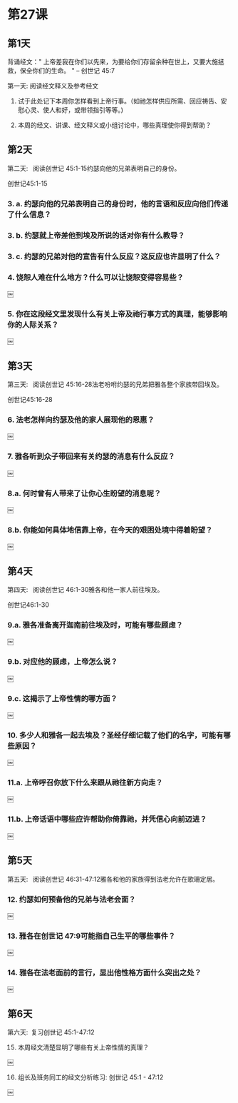 # 第27课
## 第1天

背诵经文：" 上帝差我在你们以先来，为要给你们存留余种在世上，又要大施拯救，保全你们的生命。 " – 创世记 45:7

第一天: 阅读经文释义及参考经文

1. 试于此处记下本周你怎样看到上帝行事。（如祂怎样供应所需、回应祷告、安慰心灵、使人和好，或带领指引等等。)


2. 本周的经文、讲课、经文释义或小组讨论中，哪些真理使你得到帮助？


## 第2天

第二天:  阅读创世记 45:1-15约瑟向他的兄弟表明自己的身份。

创世记45:1-15

### 3. a. 约瑟向他的兄弟表明自己的身份时，他的言语和反应向他们传递了什么信息？


### 3. b. 约瑟就上帝差他到埃及所说的话对你有什么教导？


### 3. c. 约瑟的兄弟对他的宣告有什么反应？这反应也许显明了什么？


### 4. 饶恕人难在什么地方？什么可以让饶恕变得容易些？

￼

### 5. 你在这段经文里发现什么有关上帝及祂行事方式的真理，能够影响你的人际关系？

￼

## 第3天

第三天:  阅读创世记 45:16-28法老吩咐约瑟的兄弟把雅各整个家族带回埃及。

创世记45:16-28

### 6. 法老怎样向约瑟及他的家人展现他的恩惠？

￼

### 7. 雅各听到众子带回来有关约瑟的消息有什么反应？

￼

### 8.a. 何时曾有人带来了让你心生盼望的消息呢？

￼

### 8.b. 你能如何具体地信靠上帝，在今天的艰困处境中得着盼望？

￼

## 第4天

第四天:  阅读创世记 46:1-30雅各和他一家人前往埃及。

创世记46:1-30

### 9.a. 雅各准备离开迦南前往埃及时，可能有哪些顾虑？

￼

### 9.b. 对应他的顾虑，上帝怎么说？

￼

### 9.c. 这揭示了上帝性情的哪方面？

￼

### 10. 多少人和雅各一起去埃及？圣经仔细记载了他们的名字，可能有哪些原因？

￼

### 11.a. 上帝呼召你放下什么来跟从祂往新方向走？

￼

### 11.b. 上帝话语中哪些应许帮助你倚靠祂，并凭信心向前迈进？

￼

## 第5天

第五天:  阅读创世记 46:31-47:12雅各和他的家族得到法老允许在歌珊定居。

### 12. 约瑟如何预备他的兄弟与法老会面？

￼

### 13. 雅各在创世记 47:9可能指自己生平的哪些事件？

￼

### 14. 雅各在法老面前的言行，显出他性格方面什么突出之处？

￼

## 第6天

第六天: 复习创世记 45:1-47:12

15. 本周经文清楚显明了哪些有关上帝性情的真理？

￼

16. 组长及班务同工的经文分析练习: 创世记 45:1 - 47:12

￼